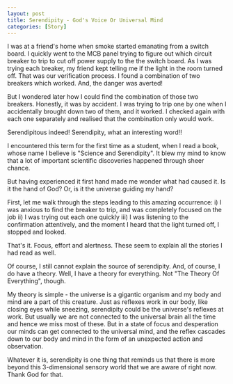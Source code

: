 ```yaml
---
layout: post
title: Serendipity - God's Voice Or Universal Mind
categories: [Story]
---
```


I was at a friend's home when smoke started emanating from a switch board. I quickly went to the MCB panel trying to figure out which circuit breaker to trip to cut off power supply to the the switch board. As I was trying each breaker, my friend kept telling me if the light in the room turned off. That was our verification process. I found a combination of two breakers which worked. And, the danger was averted!

But I wondered later how I could find the combination of those two breakers. Honestly, it was by accident. I was trying to trip one by one when I accidentally brought down two of them, and it worked. I checked again with each one separately and realised that the combination only would work.

Serendipitous indeed! Serendipity, what an interesting word!!

I encountered this term for the first time as a student, when I read a book, whose name I believe is "Science and Serendipity". It blew my mind to know that a lot of important scientific discoveries happened through sheer chance.

But having experienced it first hand made me wonder what had caused it. Is it the hand of God? Or, is it the universe guiding my hand?

First, let me walk through the steps leading to this amazing occurrence:
i) I was anxious to find the breaker to trip, and was completely focused on the job
ii) I was trying out each one quickly
iii) I was listening to the confirmation attentively, and the moment I heard that the light turned off, I stopped and looked.

That's it. Focus, effort and alertness. These seem to explain all the stories I had read as well.

Of course, I still cannot explain the source of serendipity. And, of course, I do have a theory. Well, I have a theory for everything. Not "The Theory Of Everything", though.

My theory is simple - the universe is a gigantic organism and my body and mind are a part of this creature. Just as reflexes work in our body, like closing eyes while sneezing, serendipity could be the universe's reflexes at work. But usually we are not connected to the universal brain all the time and hence we miss most of these. But in a state of focus and desperation our minds can get connected to the universal mind, and the reflex cascades down to our body and mind in the form of an unexpected action and observation.

Whatever it is, serendipity is one thing that reminds us that there is more beyond this 3-dimensional sensory world that we are aware of right now. Thank God for that.

